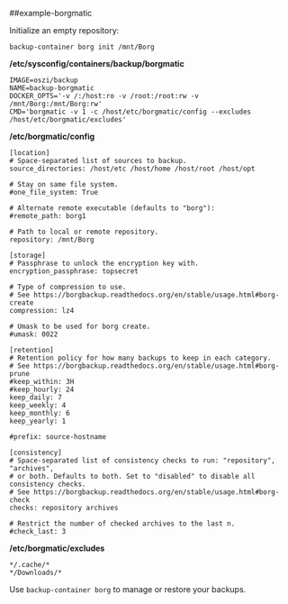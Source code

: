 ##example-borgmatic

Initialize an empty repository:

```
backup-container borg init /mnt/Borg
```

**/etc/sysconfig/containers/backup/borgmatic**

```
IMAGE=oszi/backup
NAME=backup-borgmatic
DOCKER_OPTS='-v /:/host:ro -v /root:/root:rw -v /mnt/Borg:/mnt/Borg:rw'
CMD='borgmatic -v 1 -c /host/etc/borgmatic/config --excludes /host/etc/borgmatic/excludes'
```

**/etc/borgmatic/config**

```
[location]
# Space-separated list of sources to backup.
source_directories: /host/etc /host/home /host/root /host/opt

# Stay on same file system.
#one_file_system: True

# Alternate remote executable (defaults to "borg"):
#remote_path: borg1

# Path to local or remote repository.
repository: /mnt/Borg

[storage]
# Passphrase to unlock the encryption key with.
encryption_passphrase: topsecret

# Type of compression to use.
# See https://borgbackup.readthedocs.org/en/stable/usage.html#borg-create
compression: lz4

# Umask to be used for borg create.
#umask: 0022

[retention]
# Retention policy for how many backups to keep in each category.
# See https://borgbackup.readthedocs.org/en/stable/usage.html#borg-prune
#keep_within: 3H
#keep_hourly: 24
keep_daily: 7
keep_weekly: 4
keep_monthly: 6
keep_yearly: 1

#prefix: source-hostname

[consistency]
# Space-separated list of consistency checks to run: "repository", "archives",
# or both. Defaults to both. Set to "disabled" to disable all consistency checks.
# See https://borgbackup.readthedocs.org/en/stable/usage.html#borg-check
checks: repository archives

# Restrict the number of checked archives to the last n.
#check_last: 3
```

**/etc/borgmatic/excludes**

```
*/.cache/*
*/Downloads/*
```

Use `backup-container borg` to manage or restore your backups.
